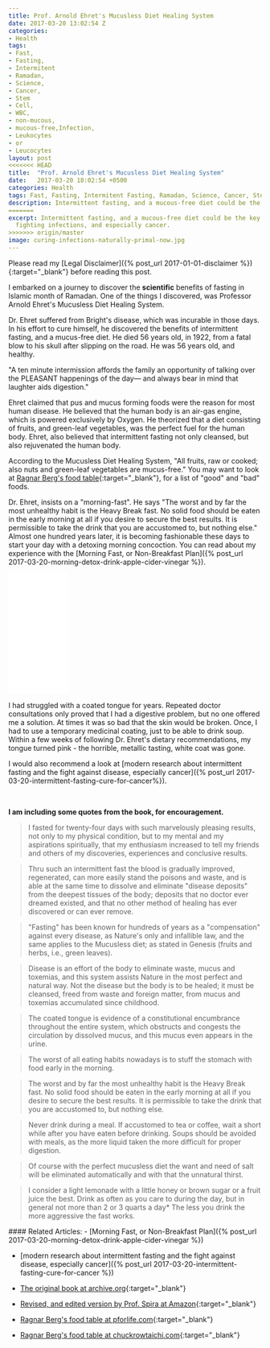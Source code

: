 ```yaml
---
title: Prof. Arnold Ehret's Mucusless Diet Healing System
date: 2017-03-20 13:02:54 Z
categories:
- Health
tags:
- Fast,
- Fasting,
- Intermitent
- Ramadan,
- Science,
- Cancer,
- Stem
- Cell,
- WBC,
- non-mucous,
- mucous-free,Infection,
- Leukocytes
- or
- Leucocytes
layout: post
<<<<<<< HEAD
title:  "Prof. Arnold Ehret's Mucusless Diet Healing System"
date:   2017-03-20 18:02:54 +0500
categories: Health
tags: Fast, Fasting, Intermitent Fasting, Ramadan, Science, Cancer, Stem Cell, WBC, Cancer, non-mucous, mucous-free,Infection, Leukocytes or Leucocytes
description: Intermittent fasting, and a mucous-free diet could be the key to naturally fighting infections, and especially cancer.
=======
excerpt: Intermittent fasting, and a mucous-free diet could be the key to naturally
  fighting infections, and especially cancer.
>>>>>>> origin/master
image: curing-infections-naturally-primal-now.jpg
---
```


Please read my [Legal Disclaimer]({% post_url 2017-01-01-disclaimer %}){:target="_blank"} before reading this post.

I embarked on a journey to discover the **scientific** benefits of fasting in Islamic month of Ramadan. One of the things I discovered, was Professor Arnold Ehret's Mucusless Diet Healing System.

Dr. Ehret suffered from Bright's disease, which was incurable in those days. In his effort to cure himself, he discovered the benefits of intermittent fasting, and a mucus-free diet. He died 56 years old, in 1922, from a fatal blow to his skull after slipping on the road. He was 56 years old, and healthy.


<div class='quotation'>
"A ten minute intermission affords the family an opportunity of
talking over the PLEASANT happenings of the day— and always
bear in mind that laughter aids digestion."
</div>


Ehret claimed that pus and mucus forming foods were the reason for most human disease. He believed that the human body is an air-gas engine, which is powered exclusively by Oxygen. He theorized that a diet consisting of fruits, and green-leaf vegetables, was the perfect fuel for the human body. Ehret, also believed that intermittent fasting not only cleansed, but also rejuvenated the human body.


According to the Mucusless Diet Healing System, "All fruits, raw or cooked; also nuts and green-leaf vegetables are mucus-free." You may want to look at [Ragnar Berg's food table](https://pforlife.com/healthy-harmful-foods.html){:target="_blank"}, for a list of "good" and "bad" foods.

Dr. Ehret, insists on a "morning-fast". He says "The worst and by far the most unhealthy habit is the Heavy Break fast. No solid food should be eaten in the early morning at all if you desire to secure the best results. It is permissible to take the drink that you are accustomed to, but nothing else." Almost one hundred years later, it is becoming fashionable these days to start your day with a detoxing morning concoction. You can read about my experience with the [Morning Fast, or Non-Breakfast Plan]({% post_url 2017-03-20-morning-detox-drink-apple-cider-vinegar %}).


<div class='amazon-item inset'>
    <iframe style="width:120px;height:240px;" marginwidth="0" marginheight="0" scrolling="no" frameborder="0" src="//ws-na.amazon-adsystem.com/widgets/q?ServiceVersion=20070822&OneJS=1&Operation=GetAdHtml&MarketPlace=US&source=ac&ref=qf_sp_asin_til&ad_type=product_link&tracking_id=primalnow-20&marketplace=amazon&region=US&placement=0990656403&asins=0990656403&linkId=5b6fb1e4a093dd2326b4e8d1938196a7&show_border=true&link_opens_in_new_window=true&price_color=333333&title_color=0066c0&bg_color=ffffff">
    </iframe>
</div>

I had struggled with a coated tongue for years. Repeated doctor consultations only proved that I had a digestive problem, but no one offered me a solution. At times it was so bad that the skin would be broken. Once, I had to use a temporary medicinal coating, just to be able to drink soup. Within a few weeks of following Dr. Ehret's dietary recommendations, my tongue turned pink - the horrible, metallic tasting, white coat was gone.  


I would also recommend a look at [modern research about intermittent fasting and the fight against disease, especially cancer]({% post_url 2017-03-20-intermittent-fasting-cure-for-cancer%}).


&nbsp;

**I am including some quotes from the book, for encouragement.**

>I fasted for twenty-four days with such marvelously pleasing results, not only to my physical condition, but to my mental and my aspirations spiritually, that my enthusiasm increased to tell my friends and others of my discoveries, experiences and conclusive results.

>Thru such an intermittent fast the blood is gradually improved, regenerated, can more easily stand the poisons and waste, and is able at the same time to dissolve and eliminate "disease deposits" from the deepest tissues of the body; deposits that no doctor ever dreamed existed, and that no other method of healing has ever discovered or can ever remove.

> "Fasting" has been known for hundreds of years as a "compensation" against every disease, as Nature's only
and infallible law, and the same applies to the Mucusless diet; as stated in Genesis (fruits and herbs, i.e., green leaves).

>Disease is an effort of the body to eliminate waste, mucus and toxemias, and this system assists Nature in
the most perfect and natural way. Not the disease but the body is to be healed; it must be cleansed, freed from waste and foreign matter, from mucus and toxemias accumulated since childhood.

>The coated tongue is evidence of a constitutional encumbrance throughout the entire system, which obstructs and congests the circulation by dissolved mucus, and this mucus even appears in the urine.

>The worst of all eating habits nowadays is to stuff the stomach with food early in the morning.

>The worst and by far the most unhealthy habit is the Heavy Break fast. No solid food should be eaten in the early morning at all if you desire to secure the best results. It is permissible to take the drink that you are accustomed to, but nothing else.

>Never drink during a meal. If accustomed to tea or coffee, wait a short while after you have eaten before
drinking. Soups should be avoided with meals, as the more liquid taken the more difficult for proper digestion.


>Of course with the perfect mucusless diet the want and need of salt will be eliminated automatically and with that the unnatural thirst.

>I consider a light lemonade with a little honey or brown sugar or a fruit juice the best. Drink as often as you care to during the day, but in general not more than 2 or 3 quarts a day* The less you drink the more aggressive the fast works.



<div class='post-block' markdown='1' id='related-articles'>
#### Related Articles:
-   [Morning Fast, or Non-Breakfast Plan]({% post_url 2017-03-20-morning-detox-drink-apple-cider-vinegar %})

-   [modern research about intermittent fasting and the fight against disease, especially cancer]({% post_url 2017-03-20-intermittent-fasting-cure-for-cancer %})

-   [The original book at archive.org](https://archive.org/stream/ArnoldMucuslessDiet/Arnold_Mucusless_Diet_djvu.txt){:target="_blank"}

-   [Revised, and edited version by Prof. Spira at Amazon](https://www.amazon.com/gp/product/0990656403/ref=as_li_tl?ie=UTF8&camp=1789&creative=9325&creativeASIN=0990656403&linkCode=as2&tag=primalnow-20&linkId=57fa3037aebd274fcd13a816a71d3d3e){:target="_blank"}

- [Ragnar Berg's food table at pforlife.com](https://pforlife.com/healthy-harmful-foods.html){:target="_blank"}

- [Ragnar Berg's food table at chuckrowtaichi.com](http://www.chuckrowtaichi.com/AcidAlkaline2.pdf){:target="_blank"}

</div>

